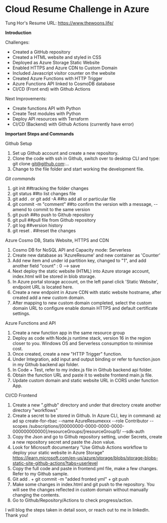 # Cloud Resume Challenge in Azure 

Tung Hor's Resume URL: https://www.thewoons.life/


**Introduction**

Challenges:
- Created a GitHub repository
- Created a HTML website and styled in CSS
- Deployed as Azure Storage Static Website 
- Enabled HTTPS and Azure CDN to Custom Domain
- Included Javascript visitor counter on the website
- Created Azure Functions with HTTP Trigger 
- Azure Functions API linked to CosmoDB database
- CI/CD (Front end) with Github Actions 


Next Improvements:
- Create functions API with Python
- Create Test modules with Python
- Deploy API resources with Terraform
- CI/CD (Backend) with Github Actions (currently have error)



**Important Steps and Commands**

Github Setup
1. Set up Github account and create a new repository.
2. Clone the code with ssh in Github, switch over to desktop CLI and type: git clone git@github.com:...
3. Change to the file folder and start working the development file.  

*Git commands*
1. git init  ##tracking the folder changes
2. git status  ##to list changes file 
3. git add . or git add -A  ##to add all or particular file 
4. git commit -m "comment"  ##to confirm the version with a message, --amend to commit to the same version
5. git push  ##to push to Github repository
6. git pull  ##pull file from Github repository
7. git log  ##version history
8. git reset . ##reset the changes


Azure Cosmo DB, Statis Website, HTTPS and CDN
1. Cosmo DB for NoSQL API and Capacity mode: Serverless
2. Create new database as 'AzureResume' and new container as 'Counter'
3. Add new item and under id partition key, changed to "1", and add another field "count" : 0  --> save
4. Next deploy the static website (HTML) into Azure storage account, index.html will be stored in blob storage.
5. In Azure portal storage account, on the left panel click 'Static Website', endpoint URL is located here.
6. Create a new endpoint in Azure CDN with static website hostname, after created add a new custom domain.
7. After mapping to new custom domain completed, select the custom domain URL to configure enable domain HTTPS and default certificate settings.


Azure Functions and API
1. Create a new function app in the same resource group 
2. Deploy as code with Node.js runtime stack, version 16 in the region closer to you. Windows OS and Serverless consumption to minimise cost.
3. Once created, create a new "HTTP Trigger" function.
4. Under Integration, add input and output binding or refer to function.json in my Github backend api folder.
5. In Code + Test, refer to my index.js file in Github backend api folder.
6. Obtain the function URL and paste it to website frontend main.js file.
7. Update custom domain and static website URL in CORS under function App.


CI/CD Frontend
1. Create a new ".github" directory and under that directory create another directory "workflows" 
2. Create a secret to be stored in Github. In Azure CLI, key in command: az ad sp create-for-rbac --name AzureResumexxx --role Contributor --scopes /subscriptions/[00000000-0000-0000-0000-000000000000]/resourceGroups/[resourceGroup1]/ --sdk-auth
3. Copy the Json and go to Github repository setting, under Secrets, create a new repository secret and paste the Json value.
4. Look for Microsoft documentary "Use Github Actions workflow to deploy your static website in Azure Storage"
https://learn.microsoft.com/en-us/azure/storage/blobs/storage-blobs-static-site-github-actions?tabs=userlevel
5. Copy the full code and paste in frontend.yml file, make a few changes. Refer to my Github sample.
6. Git add . + git commit -m "added fronted yml" + git push
7. Make some changes in index.html and git push to the repository. You will see the changes reflected in custom domain without manually changing the contents.
8. Go to Github/Repository/Actions to check progress/action.

I will blog the steps taken in detail soon, or reach out to me in linkedIn. Thank you!
 






